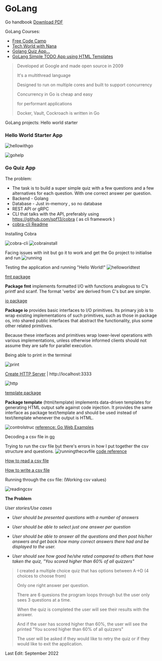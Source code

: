 # GoLang

Go handbook [Download PDF](https://thevalleyofcode.pages.dev/go-handbook.pdf)

GoLang Courses: 
- [Free Code Camp](https://www.youtube.com/watch?v=jFfo23yIWac&t=19s)
- [Tech World with Nana](https://www.youtube.com/watch?v=yyUHQIec83I&t=279s)
- [Golang Quiz App...](https://www.youtube.com/watch?v=TVHGxz6tn2M&t=960s)
- [GoLang Simple TODO App using HTML Templates](https://www.youtube.com/watch?v=UeUDGEa0AX4)


> Developed at Google and made open source in 2009 
> 
> It's a multithread language 
> 
> Designed to run on multiple cores and built to support concurrency
> 
> Concurrency in Go is cheap and easy
> 
> for performant applications
> 
> Docker, Vault, Cockroach is written in Go 


GoLang projects: Hello world starter 

### Hello World Starter App

![hellowithgo](https://user-images.githubusercontent.com/83961643/188650720-72aad107-2726-47d5-ad9b-61e73d14dc2a.jpeg)

![gohelp](https://user-images.githubusercontent.com/83961643/188650736-feb1857f-7bbf-472f-bb02-507e0f184234.jpeg)




### Go Quiz App 

The problem: 
- The task is to build a super simple quiz with a few questions and a few alternatives for each question. With one correct answer per question.
- Backend - Golang
- Database - Just in-memory , so no database
- REST API or gRPC
- CLI that talks with the API, preferably using https://github.com/spf13/cobra ( as cli framework )
- [cobra-cli Readme](https://github.com/spf13/cobra-cli/blob/main/README.md)

Installing Cobra 

![cobra-cli](https://user-images.githubusercontent.com/83961643/189537596-b82cd6e1-dbe5-4425-ac40-e131b34c8c73.jpeg)
![cobrainstall](https://user-images.githubusercontent.com/83961643/189361475-3538d69b-9c9b-4aee-8bd9-c32c602ec479.jpeg)

Facing issues with init but go it to work and get the Go project to initialise and run
![running](https://user-images.githubusercontent.com/83961643/189537612-7e245eba-8e56-43b9-be24-6db05023c1a0.jpeg)


Testing the application and running "Hello World!" 
![helloworldtest](https://user-images.githubusercontent.com/83961643/189537623-ea3a95b3-06f7-47b1-ba0d-a9329a9eba1a.jpeg)


[fmt package](https://pkg.go.dev/fmt@go1.19.1#hdr-Printing)

**Package fmt** implements formatted I/O with functions analogous to C's printf and scanf. The format 'verbs' are derived from C's but are simpler.


[io package](https://pkg.go.dev/io)

**Package io** provides basic interfaces to I/O primitives. Its primary job is to wrap existing implementations of such primitives, such as those in package os, into shared public interfaces that abstract the functionality, plus some other related primitives.

Because these interfaces and primitives wrap lower-level operations with various implementations, unless otherwise informed clients should not assume they are safe for parallel execution.



Being able to print in the terminal 

![print](https://user-images.githubusercontent.com/83961643/189546280-eb36542f-3ca2-408c-99f1-0561e694f203.jpeg)


[Create HTTP Server](https://www.digitalocean.com/community/tutorials/how-to-make-an-http-server-in-go) | http://localhost:3333

![http](https://user-images.githubusercontent.com/83961643/189546279-f876921a-bdf6-4ae2-9058-9e98006a4ba1.jpeg)



[template package](https://pkg.go.dev/html/template)

**Package template** (html/template) implements data-driven templates for generating HTML output safe against code injection. It provides the same interface as package text/template and should be used instead of text/template whenever the output is HTML.

![controlstruc](https://user-images.githubusercontent.com/83961643/189873380-cf0a995e-76e9-4df1-a478-ee374d91c4ab.jpeg)
[reference: Go Web Examples](https://gowebexamples.com/templates/)



Decoding a csv file in [go](https://pkg.go.dev/encoding/csv)

Trying to run the csv file but there's errors in how I put together the csv structure and questions. 
![runningthecsvfile](https://user-images.githubusercontent.com/83961643/189903221-7515d9b0-0d5e-4a82-b2c7-1205a4019da4.jpeg)
[code reference](https://webdamn.com/how-to-read-csv-file-using-golang/)

[How to read a csv file](https://www.admfactory.com/how-to-read-csv-file-in-golang/)

[How to write a csv file](https://www.admfactory.com/how-to-write-csv-file-in-golang/)


Running through the csv file: (Working csv values)

![readingcsv](https://user-images.githubusercontent.com/83961643/189907659-4f6e28ac-c2ef-440d-b85b-c3c2b197cf35.jpeg)


**The Problem**

_User stories/Use cases_

* _User should be presented questions with a number of answers_

* _User should be able to select just one answer per question_

* _User should be able to answer all the questions and then post his/her answers and get back how many correct answers there had and be displayed to the user._

* _User should see how good he/she rated compared to others that have taken the quiz, "You scored higher than 60% of all quizzers"_



> I created a multiple choice quiz that has options between A->D (4 choices to choose from)
> 
> Only one right answer per question.
> 
> There are 6 quesions the program loops through but the user only sees 3 questions at a time.
> 
> When the quiz is completed the user will see their results with the answer. 
>
> And if the user has scored higher than 60%, the user will see the printed "You scored higher than 60% of all quizzers" 
> 
> The user will be asked if they would like to retry the quiz or if they would like to exit the application.



Last Edit: September 2022
